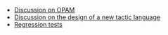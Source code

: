 - [Discussion on OPAM](OPAM)
- [Discussion on the design of a new tactic language](DesignNewTacticLanguage)
- [Regression tests](RegressionTests)